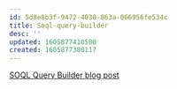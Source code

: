 ```yaml
---
id: 5d8e8b3f-9472-4030-863a-066956fe534c
title: Soql-query-builder
desc: ''
updated: 1605877410500
created: 1605877380117
---
```


[SOQL Query Builder blog post](https://developer.salesforce.com/blogs/2020/11/introducing-the-soql-query-builder-now-in-beta.html)